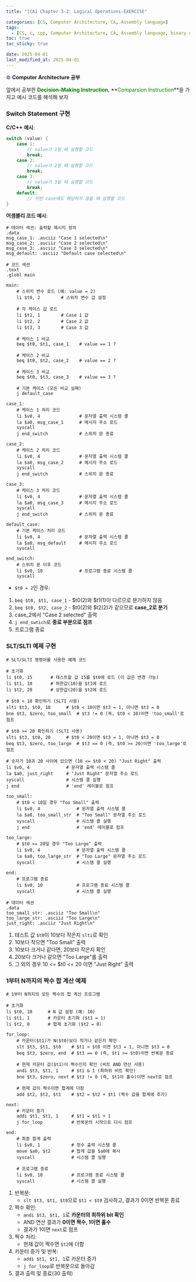 ```yaml
---
title: "[CA] Chapter 3-2: Logical Operations-EXERCISE"

categories: [CS, Computer Architecture, CA, Assembly language]
tags:
  - [CS, c, cpp, Computer Architecture, CA, Assembly language, binary code]
toc: true
toc_sticky: true

date: 2025-04-01
last_modified_at: 2025-04-01
---
```

⚙ **Computer Architecture 공부**

앞에서 공부한 **<span style="color: #008000">Decision-Making Instruction</span>**, **<span style="color: #008000">Comparsion Instruction</span>**을 가지고 예시 코드를 해석해 보자

### Switch Statement 구현
__C/C++ 예시__:  
```c
switch (value) {
    case 1:
        // value가 1일 때 실행할 코드
        break;
    case 2:
        // value가 2일 때 실행할 코드
        break;
    case 3:
        // value가 3일 때 실행할 코드
        break;
    default:
        // 어떤 case에도 해당하지 않을 때 실행할 코드
}
```

__어셈블리 코드 예시__:  

```
# 데이터 섹션: 출력할 메시지 정의
.data
msg_case_1: .asciiz "Case 1 selected\n"
msg_case_2: .asciiz "Case 2 selected\n"
msg_case_3: .asciiz "Case 3 selected\n"
msg_default: .asciiz "Default case selected\n"

# 코드 섹션
.text
.globl main

main:
    # 스위치 변수 로드 (예: value = 2)
    li $t0, 2        # 스위치 변수 값 설정
    
    # 각 케이스 값 로드
    li $t1, 1        # Case 1 값
    li $t2, 2        # Case 2 값
    li $t3, 3        # Case 3 값
    
    # 케이스 1 비교
    beq $t0, $t1, case_1    # value == 1 ?
    
    # 케이스 2 비교
    beq $t0, $t2, case_2    # value == 2 ?
    
    # 케이스 3 비교
    beq $t0, $t3, case_3    # value == 3 ?
    
    # 기본 케이스 (모든 비교 실패)
    j default_case
    
case_1:
    # 케이스 1 처리 코드
    li $v0, 4               # 문자열 출력 시스템 콜
    la $a0, msg_case_1      # 메시지 주소 로드
    syscall
    j end_switch            # 스위치 문 종료
    
case_2:
    # 케이스 2 처리 코드
    li $v0, 4               # 문자열 출력 시스템 콜
    la $a0, msg_case_2      # 메시지 주소 로드
    syscall
    j end_switch            # 스위치 문 종료
    
case_3:
    # 케이스 3 처리 코드
    li $v0, 4               # 문자열 출력 시스템 콜
    la $a0, msg_case_3      # 메시지 주소 로드
    syscall
    j end_switch            # 스위치 문 종료
    
default_case:
    # 기본 케이스 처리 코드
    li $v0, 4               # 문자열 출력 시스템 콜
    la $a0, msg_default     # 메시지 주소 로드
    syscall
    
end_switch:
    # 스위치 문 이후 코드
    li $v0, 10              # 프로그램 종료 시스템 콜
    syscall
```

* `$t0 = 2`인 경우:  
1. `beq $t0, $t1, case_1` - $t0(2)와 $t1(1)이 다르므로 분기하지 않음
2. `beq $t0, $t2, case_2` - $t0(2)와 $t2(2)가 같으므로 **case_2로 분기**
3. case_2에서 "Case 2 selected" 출력
4. `j end_swtich`로 **종료 부분으로 점프**
5. 프로그램 종료

### SLT/SLTI 예제 구현

```
# SLT/SLTI 명령어를 사용한 예제 코드

# 초기화
li $t0, 15       # 테스트할 값 15를 $t0에 로드 (이 값은 변경 가능)
li $t1, 10       # 하한값(10)을 $t1에 로드
li $t2, 20       # 상한값(20)을 $t2에 로드

# $t0 < 10 확인하기 (SLTI 사용)
slti $t3, $t0, 10      # $t0 < 10이면 $t3 = 1, 아니면 $t3 = 0
bne $t3, $zero, too_small  # $t3 != 0 (즉, $t0 < 10)이면 'too_small'로 점프

# $t0 >= 20 확인하기 (SLTI 사용)
slti $t3, $t0, 20      # $t0 < 20이면 $t3 = 1, 아니면 $t3 = 0
beq $t3, $zero, too_large  # $t3 == 0 (즉, $t0 >= 20)이면 'too_large'로 점프

# 숫자가 10과 20 사이에 있으면 (10 <= $t0 < 20) "Just Right" 출력
li $v0, 4              # 문자열 출력 시스템 콜
la $a0, just_right     # "Just Right" 문자열 주소 로드
syscall                # 시스템 콜 실행
j end                  # 'end' 레이블로 점프

too_small:
    # $t0 < 10일 경우 "Too Small" 출력
    li $v0, 4              # 문자열 출력 시스템 콜
    la $a0, too_small_str  # "Too Small" 문자열 주소 로드
    syscall                # 시스템 콜 실행
    j end                  # 'end' 레이블로 점프

too_large:
    # $t0 >= 20일 경우 "Too Large" 출력
    li $v0, 4              # 문자열 출력 시스템 콜
    la $a0, too_large_str  # "Too Large" 문자열 주소 로드
    syscall                # 시스템 콜 실행

end:
    # 프로그램 종료
    li $v0, 10             # 프로그램 종료 시스템 콜
    syscall                # 시스템 콜 실행

# 데이터 섹션
.data
too_small_str: .asciiz "Too Small\n"
too_large_str: .asciiz "Too Large\n"
just_right: .asciiz "Just Right\n"
```

1. 테스트 값 `$t0`이 10보다 작은지 `slti`로 확인
2. 10보다 작으면 "Too Small" 출력
3. 10보다 크거나 같다면, 20보다 작은지 확인
4. 20보다 크거나 같으면 "Too Large"를 출력
5. 그 외의 경우 10 <= $t0 <= 20 이면 "Just Right" 출력

### 1부터 N까지의 짝수 합 계산 예제

```assembly
# 1부터 N까지의 모든 짝수의 합 계산 프로그램

# 초기화
li $t0, 10      # N 값 설정 (예: 10)
li $t1, 1       # 카운터 초기화 ($t1 = 1)
li $t2, 0       # 합계 초기화 ($t2 = 0)

for_loop:
    # 카운터($t1)가 N($t0)보다 작거나 같은지 확인
    slt $t3, $t1, $t0    # $t1 < $t0 이면 $t3 = 1, 아니면 $t3 = 0
    beq $t3, $zero, end  # $t3 == 0 (즉, $t1 >= $t0)이면 반복문 종료

    # 현재 카운터 값($t1)이 짝수인지 확인 (비트 AND 연산 사용)
    andi $t3, $t1, 1     # $t1 & 1 (최하위 비트 확인)
    bne $t3, $zero, next # $t3 != 0 (즉, $t1이 홀수)이면 next로 점프

    # 현재 값이 짝수이면 합계에 더함
    add $t2, $t2, $t1    # $t2 = $t2 + $t1 (짝수 값을 합계에 추가)

next:
    # 카운터 증가
    addi $t1, $t1, 1     # $t1 = $t1 + 1
    j for_loop           # 반복문의 시작으로 다시 점프

end:
    # 최종 합계 출력
    li $v0, 1            # 정수 출력 시스템 콜
    move $a0, $t2        # 합계 값을 $a0에 복사
    syscall              # 시스템 콜 실행

    # 프로그램 종료
    li $v0, 10           # 프로그램 종료 시스템 콜
    syscall              # 시스템 콜 실행
```

1. 반복문:
   * `slt $t3, $t1, $t0`으로 `$t1 < $t0` 검사하고, 결과가 0이면 반복문 종료
2. 짝수 확인:
   * `andi $t3, $t1, 1`로 **카운터의 최하위 bit 확인**
   * AND 연산 결과가 **0이면 짝수, 1이면 홀수**
   * 결과가 1이면 `next`로 점프
3. 짝수 처리:
   * 현재 값이 짝수면 `$t2`에 더함
4. 카운터 증가 및 반복:
   * `addi $t1, $t1, 1`로 카운터 증가
   * `j for_loop`로 반복문으로 돌아감
5. 결과 출력 및 종료(30 출력)